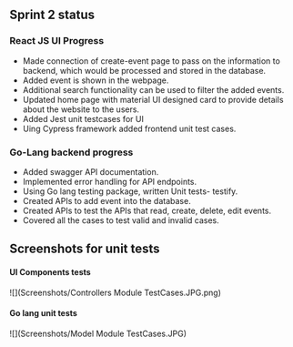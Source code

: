 ## Sprint 2 status

### React JS UI Progress
- Made connection of create-event page to pass on the information to backend, which would be processed and stored in the database.
- Added event is shown in the webpage.
- Additional search functionality can be used to filter the added events.
- Updated home page with material UI designed card to provide details about the website to the users.
- Added Jest unit testcases for UI
- Uing Cypress framework added frontend unit test cases.

### Go-Lang backend progress
- Added swagger API documentation.
- Implemented error handling for API endpoints.
- Using Go lang testing package, written Unit tests- testify.
- Created APIs to add event into the database.
- Created APIs to test the APIs that read, create, delete, edit events.
- Covered all the cases to test valid and invalid cases.

## Screenshots for unit tests

#### UI Components tests
![](Screenshots/Controllers Module TestCases.JPG.png)
#### Go lang unit tests
![](Screenshots/Model Module TestCases.JPG)
